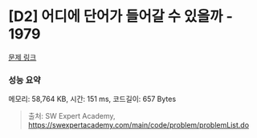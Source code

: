 # [D2] 어디에 단어가 들어갈 수 있을까 - 1979 

[문제 링크](https://swexpertacademy.com/main/code/problem/problemDetail.do?contestProbId=AV5PuPq6AaQDFAUq) 

### 성능 요약

메모리: 58,764 KB, 시간: 151 ms, 코드길이: 657 Bytes



> 출처: SW Expert Academy, https://swexpertacademy.com/main/code/problem/problemList.do